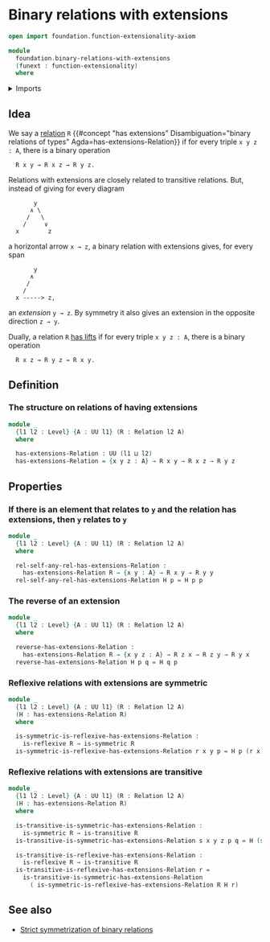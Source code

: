 # Binary relations with extensions

```agda
open import foundation.function-extensionality-axiom

module
  foundation.binary-relations-with-extensions
  (funext : function-extensionality)
  where
```

<details><summary>Imports</summary>

```agda
open import foundation.binary-relations funext
open import foundation.dependent-pair-types
open import foundation.iterated-dependent-product-types funext
open import foundation.universe-levels

open import foundation-core.propositions
```

</details>

## Idea

We say a [relation](foundation.binary-relations.md) `R`
{{#concept "has extensions" Disambiguation="binary relations of types" Agda=has-extensions-Relation}}
if for every triple `x y z : A`, there is a binary operation

```text
  R x y → R x z → R y z.
```

Relations with extensions are closely related to transitive relations. But,
instead of giving for every diagram

```text
       y
      ∧ \
     /   \
    /     ∨
  x        z
```

a horizontal arrow `x → z`, a binary relation with extensions gives, for every
span

```text
       y
      ∧
     /
    /
  x -----> z,
```

an _extension_ `y → z`. By symmetry it also gives an extension in the opposite
direction `z → y`.

Dually, a relation `R`
[has lifts](foundation.binary-relations-with-extensions.md) if for every triple
`x y z : A`, there is a binary operation

```text
  R x z → R y z → R x y.
```

## Definition

### The structure on relations of having extensions

```agda
module _
  {l1 l2 : Level} {A : UU l1} (R : Relation l2 A)
  where

  has-extensions-Relation : UU (l1 ⊔ l2)
  has-extensions-Relation = {x y z : A} → R x y → R x z → R y z
```

## Properties

### If there is an element that relates to `y` and the relation has extensions, then `y` relates to `y`

```agda
module _
  {l1 l2 : Level} {A : UU l1} (R : Relation l2 A)
  where

  rel-self-any-rel-has-extensions-Relation :
    has-extensions-Relation R → {x y : A} → R x y → R y y
  rel-self-any-rel-has-extensions-Relation H p = H p p
```

### The reverse of an extension

```agda
module _
  {l1 l2 : Level} {A : UU l1} (R : Relation l2 A)
  where

  reverse-has-extensions-Relation :
    has-extensions-Relation R → {x y z : A} → R z x → R z y → R y x
  reverse-has-extensions-Relation H p q = H q p
```

### Reflexive relations with extensions are symmetric

```agda
module _
  {l1 l2 : Level} {A : UU l1} (R : Relation l2 A)
  (H : has-extensions-Relation R)
  where

  is-symmetric-is-reflexive-has-extensions-Relation :
    is-reflexive R → is-symmetric R
  is-symmetric-is-reflexive-has-extensions-Relation r x y p = H p (r x)
```

### Reflexive relations with extensions are transitive

```agda
module _
  {l1 l2 : Level} {A : UU l1} (R : Relation l2 A)
  (H : has-extensions-Relation R)
  where

  is-transitive-is-symmetric-has-extensions-Relation :
    is-symmetric R → is-transitive R
  is-transitive-is-symmetric-has-extensions-Relation s x y z p q = H (s x y q) p

  is-transitive-is-reflexive-has-extensions-Relation :
    is-reflexive R → is-transitive R
  is-transitive-is-reflexive-has-extensions-Relation r =
    is-transitive-is-symmetric-has-extensions-Relation
      ( is-symmetric-is-reflexive-has-extensions-Relation R H r)
```

## See also

- [Strict symmetrization of binary relations](foundation.strict-symmetrization-binary-relations.md)
